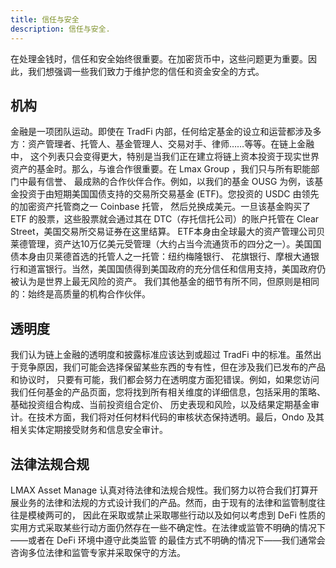 ```yaml
---
title: 信任与安全
description: 信任与安全.
---
```


在处理金钱时，信任和安全始终很重要。在加密货币中，这些问题更为重要。因此，我们想强调一些我们致力于维护您的信任和资金安全的方式。

## 机构

金融是一项团队运动。即使在 TradFi 内部，任何给定基金的设立和运营都涉及多方：资产管理者、托管人、基金管理人、交易对手、律师……等等。在链上金融中，
这个列表只会变得更大，特别是当我们正在建立将链上资本投资于现实世界资产的基金时。那么，与谁合作很重要。在 Lmax Group ，我们只与所有职能部门中最有信誉、
最成熟的合作伙伴合作。例如，以我们的基金 OUSG 为例，该基金投资于由短期美国国债支持的交易所交易基金 (ETF)。您投资的 USDC 由领先的加密资产托管商之一 Coinbase 托管，
然后兑换成美元。一旦该基金购买了 ETF 的股票，这些股票就会通过其在 DTC（存托信托公司）的账户托管在 Clear Street，美国交易所交易证券在这里结算。
ETF本身由全球最大的资产管理公司贝莱德管理，资产达10万亿美元受管理（大约占当今流通货币的四分之一）。美国国债本身由贝莱德首选的托管人之一托管：纽约梅隆银行、
花旗银行、摩根大通银行和道富银行。当然，美国国债得到美国政府的充分信任和信用支持，美国政府仍被认为是世界上最无风险的资产。
我们其他基金的细节有所不同，但原则是相同的：始终是高质量的机构合作伙伴。

## 透明度


我们认为链上金融的透明度和披露标准应该达到或超过 TradFi 中的标准。虽然出于竞争原因，我们可能会选择保留某些东西的专有性，但在涉及我们已发布的产品和协议时，
只要有可能，我们都会努力在透明度方面犯错误。例如，如果您访问我们任何基金的产品页面，您将找到所有相关维度的详细信息，包括采用的策略、基础投资组合构成、当前投资组合定价、
历史表现和风险，以及结果定期基金审计。在技​​术方面，我们将对任何材料代码的审核状态保持透明。最后，Ondo 及其相关实体定期接受财务和信息安全审计。



## 法律法规合规

LMAX Asset Manage 认真对待法律和法规合规性。我们努力以符合我们打算开展业务的法律和法规的方式设计我们的产品。然而，由于现有的法律和监管制度往往是模棱两可的，
因此在采取或禁止采取哪些行动以及如何以考虑到 DeFi 性质的实用方式采取某些行动方面仍然存在一些不确定性。在法律或监管不明确的情况下——或者在 DeFi 环境中遵守此类监管
的最佳方式不明确的情况下——我们通常会咨询多位法律和监管专家并采取保守的方法。


